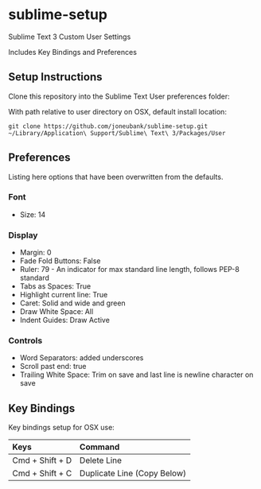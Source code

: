 # sublime-setup
Sublime Text 3 Custom User Settings

Includes Key Bindings and Preferences

## Setup Instructions
Clone this repository into the Sublime Text User preferences folder:

With path relative to user directory on OSX, default install location:
```
git clone https://github.com/joneubank/sublime-setup.git ~/Library/Application\ Support/Sublime\ Text\ 3/Packages/User
```

## Preferences

Listing here options that have been overwritten from the defaults.

### Font
* Size: 14

### Display

* Margin: 0
* Fade Fold Buttons: False
* Ruler: 79 - An indicator for max standard line length, follows PEP-8 standard
* Tabs as Spaces: True
* Highlight current line: True
* Caret: Solid and wide and green
* Draw White Space: All
* Indent Guides: Draw Active


### Controls
* Word Separators: added underscores
* Scroll past end: true
* Trailing White Space: Trim on save and last line is newline character on save








## Key Bindings

Key bindings setup for OSX use:

| Keys | Command |
|:---- |:------- |
| Cmd + Shift + D | Delete Line |
| Cmd + Shift + C | Duplicate Line (Copy Below) |
